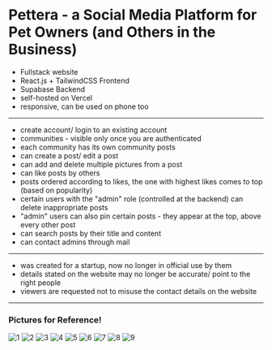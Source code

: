 # Pettera - a Social Media Platform for Pet Owners (and Others in the Business)

- Fullstack website
- React.js + TailwindCSS Frontend
- Supabase Backend
- self-hosted on Vercel
- responsive, can be used on phone too

---

- create account/ login to an existing account
- communities - visible only once you are authenticated
- each community has its own community posts
- can create a post/ edit a post
- can add and delete multiple pictures from a post 
- can like posts by others 
- posts ordered according to likes, the one with highest likes comes to top (based on popularity)
- certain users with the "admin" role (controlled at the backend) can delete inappropriate posts
- "admin" users can also pin certain posts - they appear at the top, above every other post 
- can search posts by their title and content
- can contact admins through mail 

---

- was created for a startup, now no longer in official use by them
- details stated on the website may no longer be accurate/ point to
 the right people
- viewers are requested not to misuse the contact details on the website

---

### Pictures for Reference!
![1](https://github.com/y-ashaswini/petwebsite_frontend/assets/83407675/20744683-be49-4205-9df7-7534aa104d9d)
![2](https://github.com/y-ashaswini/petwebsite_frontend/assets/83407675/6fbf38a5-cd96-476a-a45b-a38322cec11f)
![3](https://github.com/y-ashaswini/petwebsite_frontend/assets/83407675/8d54223c-de61-4410-ad64-86cf14b2385f)
![4](https://github.com/y-ashaswini/petwebsite_frontend/assets/83407675/0b882480-f177-40bf-be4e-f78927e8327f)
![5](https://github.com/y-ashaswini/petwebsite_frontend/assets/83407675/66f9f74e-9b44-426d-801f-99febeacd689)
![6](https://github.com/y-ashaswini/petwebsite_frontend/assets/83407675/5ea30c05-9cf0-4c51-9caf-be9d2ff03755)
![7](https://github.com/y-ashaswini/petwebsite_frontend/assets/83407675/170d526c-ea45-4e36-9372-3dfdedd2e953)
![8](https://github.com/y-ashaswini/petwebsite_frontend/assets/83407675/1c3a6d88-63c2-4aa3-b9dc-1e1b44a9dacf)
![9](https://github.com/y-ashaswini/petwebsite_frontend/assets/83407675/9d04bb1e-e027-43eb-b599-21fbd2b0c9d9)
